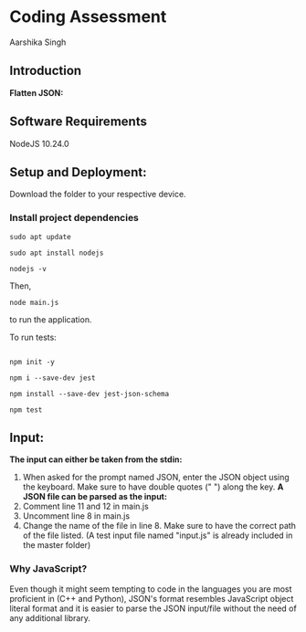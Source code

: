 # Coding Assessment
Aarshika Singh

## Introduction

**Flatten JSON:**

## Software Requirements
NodeJS 10.24.0

## Setup and Deployment:
Download the folder to your respective device. 

### Install project dependencies

```
sudo apt update

sudo apt install nodejs

nodejs -v
```

Then,

```
node main.js
```

to run the application.

To run tests:

```

npm init -y

npm i --save-dev jest

npm install --save-dev jest-json-schema

npm test
```

## Input: 
**The input can either be taken from the stdin:**
1) When asked for the prompt named JSON, enter the JSON object using the keyboard. Make sure to have double quotes (" ") along the key.
**A JSON file can be parsed as the input:**
1) Comment line 11 and 12 in main.js
2) Uncomment line 8 in main.js
3) Change the name of the file in line 8. Make sure to have the correct path of the file listed. (A test input file named "input.js" is already included in the master folder)

### Why JavaScript?
Even though it might seem tempting to code in the languages you are most proficient in (C++ and Python), JSON's format resembles JavaScript object literal format and it is easier to parse the JSON input/file without the need of any additional library.

